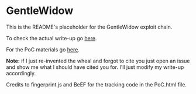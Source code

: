# GentleWidow
This is the README's placeholder for the GentleWidow exploit chain.

To check the actual write-up go [here](https://github.com/andrealicheri/gentlewidow/blob/main/writeup/README.pdf).

For the PoC materials go [here](https://github.com/andrealicheri/gentlewidow/tree/main/PoC).

**Note:** if I just re-invented the wheal and forgot to cite you just open an issue and show me what I should
have cited you for. I'll just modify my write-up accordingly.

Credits to fingerprint.js and BeEF for the tracking code in the PoC.html file.